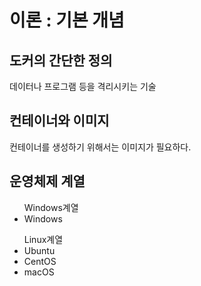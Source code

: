 <html>
  
  <h1>이론 : 기본 개념</h1>
  
  <h2>도커의 간단한 정의</h2>
  <p>데이터나 프로그램 등을 격리시키는 기술</p>

  <h2>컨테이너와 이미지</h2>
  <p>컨테이너를 생성하기 위해서는 이미지가 필요하다.</p>
  
  <h2>운영체제 계열</h2>
  <ul> 
    Windows계열
    <li>Windows</li>
  </ul>
  <ul>
    Linux계열
    <li>Ubuntu</li>
    <li>CentOS</li>
    <li>macOS</li>
  </ul>
  
</html>
